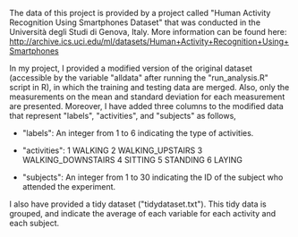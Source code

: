 The data of this project is provided by a project called "Human Activity Recognition Using Smartphones Dataset" that was conducted in the Università degli Studi di Genova, Italy. More information can be found here:
http://archive.ics.uci.edu/ml/datasets/Human+Activity+Recognition+Using+Smartphones

In my project, I provided a modified version of the original dataset (accessible by the variable "alldata" after running the "run_analysis.R" script in R), in which the training and testing data are merged. Also, only the measurements on the mean and standard deviation for each measurement are presented. Moreover, I have added three columns to the modified data that represent "labels", "activities", and "subjects" as follows,

- "labels": An integer from 1 to 6 indicating the type of activities. 

- "activities": 
1 WALKING
2 WALKING_UPSTAIRS
3 WALKING_DOWNSTAIRS
4 SITTING
5 STANDING
6 LAYING

- "subjects": An integer from 1 to 30 indicating the ID of the subject who attended the experiment. 

I also have provided a tidy dataset ("tidydataset.txt"). This tidy data is grouped, and indicate the average of each variable for each activity and each subject.




